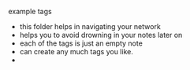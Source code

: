 example tags 

- this folder helps in navigating your network
- helps you to avoid drowning in your notes later on 
- each of the tags is just an empty note 
- can create any much tags you like.
-

